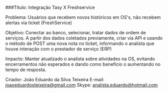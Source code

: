 ###Título: Integração Tasy X Freshservice

Problema: Usuários que recebem novos históricos em OS's, não recebem alertas via ticket (FreshService)

Objetivo: Conectar ao banco, selecionar, tratar dados de ordem de serviços. A partir dos dados coletados previamente, criar via API e usando o método de POST uma nova nota no ticket, informando o analista que houve interação com o prestador de serviço (ERP)

Impacto: Manter atualizado o analista sobre atividades na OS, evitando encerramentos não esperados e dando como benefício o aumentando no tempo de resposta.


Criador: João Eduardo da Silva Teixeira
E-mail: joaoeduardosteixeira@gmail.com
Skype: analista.eduardo@hotmail.com
